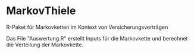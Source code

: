 # MarkovThiele
R-Paket für Markovketten im Kontext von Versicherungsverträgen

Das File "Auswertung.R" erstellt Inputs für die Markovkette und berechnet die Verteilung der Markovkette.
